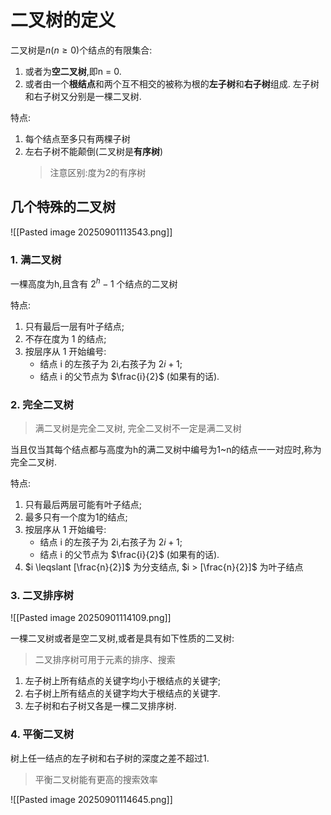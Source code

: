 # 二叉树的定义

二叉树是$n(n\geqslant 0)$个结点的有限集合:

1. 或者为**空二叉树**,即n = 0.
2. 或者由一个**根结点**和两个互不相交的被称为根的**左子树**和**右子树**组成. 左子树和右子树又分别是一棵二叉树.

特点:

1. 每个结点至多只有两棵子树
2. 左右子树不能颠倒(二叉树是**有序树**)
   > 注意区别:度为2的有序树

## 几个特殊的二叉树

![[Pasted image 20250901113543.png]]

### 1. **满二叉树**

一棵高度为h,且含有 $2^h - 1$ 个结点的二叉树

特点:

1. 只有最后一层有叶子结点;
2. 不存在度为 1 的结点;
3. 按层序从 1 开始编号:
   - 结点 i 的左孩子为 2i,右孩子为 $2i+1$;
   - 结点 i 的父节点为 $\frac{i}{2}$ (如果有的话).

### 2. 完全二叉树

> 满二叉树是完全二叉树, 完全二叉树不一定是满二叉树

当且仅当其每个结点都与高度为h的满二叉树中编号为1~n的结点一一对应时,称为完全二叉树.

特点:

1. 只有最后两层可能有叶子结点;
2. 最多只有一个度为1的结点;
3. 按层序从 1 开始编号:
   - 结点 i 的左孩子为 2i,右孩子为 $2i+1$;
   - 结点 i 的父节点为 $\frac{i}{2}$ (如果有的话).
4. $i \leqslant [\frac{n}{2}]$ 为分支结点, $i > [\frac{n}{2}]$ 为叶子结点

### 3. 二叉排序树

![[Pasted image 20250901114109.png]]

一棵二叉树或者是空二叉树,或者是具有如下性质的二叉树:

> 二叉排序树可用于元素的排序、搜索

1. 左子树上所有结点的关键字均小于根结点的关键字;
2. 右子树上所有结点的关键字均大于根结点的关键字.
3. 左子树和右子树又各是一棵二叉排序树.

### 4. 平衡二叉树

树上任一结点的左子树和右子树的深度之差不超过1.

> 平衡二叉树能有更高的搜索效率

![[Pasted image 20250901114645.png]]

